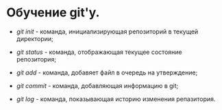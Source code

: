 # Обучение git'у.

* *git init* - команда, инициализирующая репозиторий в текущей директории;

* *git status* - команда, отображающая текущее состояние репозитория;

* *git add* - команда, добавяет файл в очередь на утверждение;

* *git commit* - команда, добавляющая информацию в git;

* *git log* - команда, показывающая историю изменения репазитория.